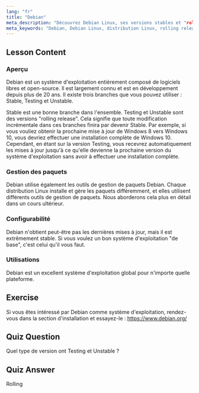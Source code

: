 ```yaml
---
lang: "fr"
title: "Debian"
meta_description: "Découvrez Debian Linux, ses versions stables et "rolling release", et la gestion des paquets. Découvrez pourquoi Debian est un excellent système d'exploitation de base pour les débutants et les utilisateurs intermédiaires."
meta_keywords: "Debian, Debian Linux, distribution Linux, rolling release, gestion des paquets, tutoriel Linux, Linux pour débutants, guide Linux"
---
```


## Lesson Content

### Aperçu

Debian est un système d'exploitation entièrement composé de logiciels libres et open-source. Il est largement connu et est en développement depuis plus de 20 ans. Il existe trois branches que vous pouvez utiliser : Stable, Testing et Unstable.

Stable est une bonne branche dans l'ensemble. Testing et Unstable sont des versions "rolling release". Cela signifie que toute modification incrémentale dans ces branches finira par devenir Stable. Par exemple, si vous vouliez obtenir la prochaine mise à jour de Windows 8 vers Windows 10, vous devriez effectuer une installation complète de Windows 10. Cependant, en étant sur la version Testing, vous recevrez automatiquement les mises à jour jusqu'à ce qu'elle devienne la prochaine version du système d'exploitation sans avoir à effectuer une installation complète.

### Gestion des paquets

Debian utilise également les outils de gestion de paquets Debian. Chaque distribution Linux installe et gère les paquets différemment, et elles utilisent différents outils de gestion de paquets. Nous aborderons cela plus en détail dans un cours ultérieur.

### Configurabilité

Debian n'obtient peut-être pas les dernières mises à jour, mais il est extrêmement stable. Si vous voulez un bon système d'exploitation "de base", c'est celui qu'il vous faut.

### Utilisations

Debian est un excellent système d'exploitation global pour n'importe quelle plateforme.

## Exercise

Si vous êtes intéressé par Debian comme système d'exploitation, rendez-vous dans la section d'installation et essayez-le : <https://www.debian.org/>

## Quiz Question

Quel type de version ont Testing et Unstable ?

## Quiz Answer

Rolling
